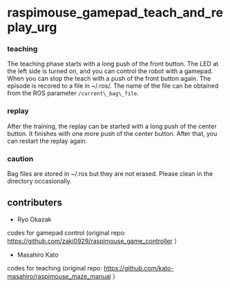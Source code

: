 # raspimouse_gamepad_teach_and_replay_urg

### teaching

The teaching phase starts with a long push of the front button.
The LED at the left side is turned on, and you can control the
robot with a gamepad. When you can stop the teach 
with a push of the front button again. The episode is recored
to a file in ~/.ros/. The name of the file can be
obtained from the ROS parameter `/current\_bag\_file`.

### replay

After the training, the replay can be started with a long push
of the center button. It finishes with one more push of the
center button. After that, you can restart the replay again.

### caution

Bag files are stored in ~/.ros but they are not erased. Please
clean in the directory occasionally. 

## contributers

* Ryo Okazak

codes for gamepad control (original repo: https://github.com/zaki0929/raspimouse_game_controller ）

* Masahiro Kato

codes for teaching (original repo: https://github.com/kato-masahiro/raspimouse_maze_manual ）
